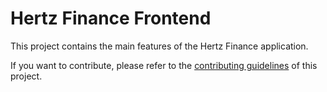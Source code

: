 # Hertz Finance Frontend

This project contains the main features of the Hertz Finance application.

If you want to contribute, please refer to the [contributing guidelines](./CONTRIBUTING.md) of this project.
